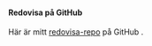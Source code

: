#### Redovisa på GitHub

Här är mitt [redovisa-repo](https://github.com/Xolof/designv2) på GitHub .
